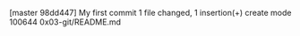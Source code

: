 [master 98dd447] My first commit
 1 file changed, 1 insertion(+)
 create mode 100644 0x03-git/README.md
